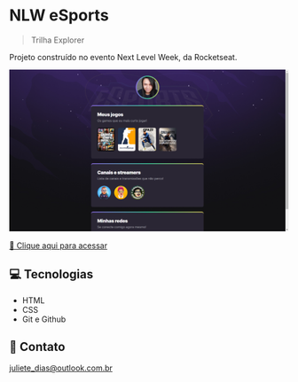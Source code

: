 # NLW eSports

> Trilha Explorer

Projeto construído no evento Next Level Week, da Rocketseat.

![preview](./.github/preview.png)

[🔗 Clique aqui para acessar](https://julietedias.github.io/nlw-esports-explorer/)

## 💻 Tecnologias

- HTML
- CSS
- Git e Github

## 📩 Contato
juliete_dias@outlook.com.br